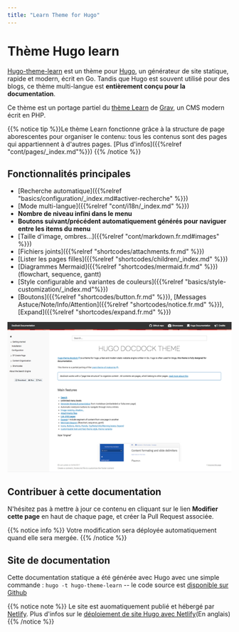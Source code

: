 ```yaml
---
title: "Learn Theme for Hugo"
---
```


# Thème Hugo learn

[Hugo-theme-learn](http://github.com/matcornic/hugo-theme-learn) est un thème pour [Hugo](https://gohugo.io/), un générateur de site statique, rapide et modern, écrit en Go. Tandis que Hugo est souvent utilisé pour des blogs, ce thème multi-langue est **entièrement conçu pour la documentation**.

Ce thème est un portage partiel du [thème Learn](http://learn.getgrav.org/) de [Grav](https://getgrav.org/), un CMS modern écrit en PHP.

{{% notice tip %}}Le thème Learn fonctionne grâce à la structure de page aborescentes pour organiser le contenu: tous les contenus sont des pages qui appartiennent à d'autres pages. [Plus d'infos]({{%relref "cont/pages/_index.md"%}})
{{% /notice %}}

## Fonctionnalités principales

- [Recherche automatique]({{%relref "basics/configuration/_index.md#activer-recherche" %}})
- [Mode multi-langue]({{%relref "cont/i18n/_index.md" %}})
- **Nombre de niveau infini dans le menu**
- **Boutons suivant/précédent automatiquement générés pour naviguer entre les items du menu**
- [Taille d'image, ombres...]({{%relref "cont/markdown.fr.md#images" %}})
- [Fichiers joints]({{%relref "shortcodes/attachments.fr.md" %}})
- [Lister les pages filles]({{%relref "shortcodes/children/_index.md" %}})
- [Diagrammes Mermaid]({{%relref "shortcodes/mermaid.fr.md" %}}) (flowchart, sequence, gantt)
- [Style configurable and variantes de couleurs]({{%relref "basics/style-customization/_index.md"%}})
- [Boutons]({{%relref "shortcodes/button.fr.md" %}}), [Messages Astuce/Note/Info/Attention]({{%relref "shortcodes/notice.fr.md" %}}), [Expand]({{%relref "shortcodes/expand.fr.md" %}})

![Screenshot](https://github.com/matcornic/hugo-theme-learn/raw/master/images/screenshot.png?width=40pc&classes=shadow)

## Contribuer à cette documentation

N'hésitez pas à mettre à jour ce contenu en cliquant sur le lien **Modifier cette page** en haut de chaque page, et créer la Pull Request associée.

{{% notice info %}}
Votre modification sera déployée automatiquement quand elle sera mergée.
{{% /notice %}}

## Site de documentation

Cette documentation statique a été générée avec Hugo avec une simple commande : `hugo -t hugo-theme-learn` -- le code source est [disponible sur Github](https://github.com/matcornic/hugo-theme-learn)

{{% notice note %}}
Le site est auomatiquement publié et hébergé par [Netlify](https://www.netlify.com/). Plus d'infos sur le [déploiement de site Hugo avec Netlify](https://www.netlify.com/blog/2015/07/30/hosting-hugo-on-netlifyinsanely-fast-deploys/)(En anglais)
{{% /notice %}}
